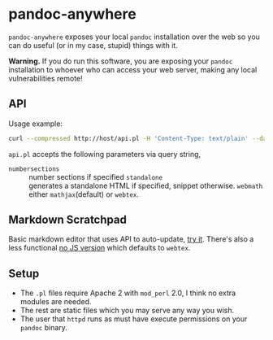 pandoc-anywhere
===============

`pandoc-anywhere` exposes your local `pandoc` installation over the web so you can do useful (or in my case, stupid) things with it.

__Warning.__
If you do run this software, you are exposing your `pandoc` installation to
whoever who can access your web server, making any local vulnerabilities remote!


API
---

Usage example:

```sh
curl --compressed http://host/api.pl -H 'Content-Type: text/plain' --data-binary @file.md
```

`api.pl` accepts the following parameters via query string,

<dl>
<dt><code>numbersections</code></dt>
<dd>number sections if specified <code>standalone</code>
</dd>
<dd>generates a standalone HTML if specified, snippet otherwise. <code>webmath</code>
</dd>
<dd>either <code>mathjax</code>(default) or <code>webtex</code>.
</dd>
</dl>
<!--- generated from
`numbersections`
:   number sections if specified
`standalone`
:   generates a standalone HTML if specified, snippet otherwise.
`webmath`
:   either `mathjax`(default) or `webtex`.
-->


Markdown Scratchpad
-------------------

Basic markdown editor that uses API to auto-update, [try it](https://scratch.b0ss.net).
There's also a less functional [no JS version](https://scratch.b0ss.net/nojs.pl) which defaults to `webtex`.


Setup
-----

* The `.pl` files require Apache 2 with `mod_perl` 2.0, I think no extra modules are needed.
* The rest are static files which you may serve any way you wish.
* The user that `httpd` runs as must have execute permissions on your `pandoc` binary.
